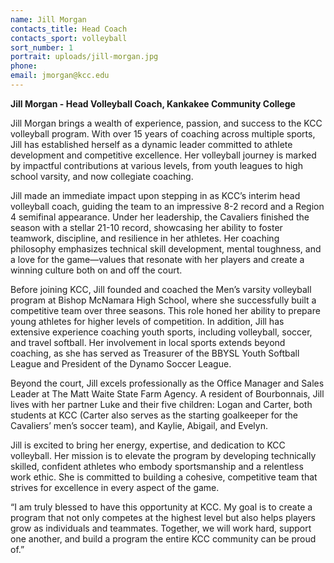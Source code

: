 ```yaml
---
name: Jill Morgan
contacts_title: Head Coach
contacts_sport: volleyball
sort_number: 1
portrait: uploads/jill-morgan.jpg
phone:
email: jmorgan@kcc.edu
---
```

**Jill Morgan - Head Volleyball Coach, Kankakee Community College**

Jill Morgan brings a wealth of experience, passion, and success to the KCC volleyball program. With over 15 years of coaching across multiple sports, Jill has established herself as a dynamic leader committed to athlete development and competitive excellence. Her volleyball journey is marked by impactful contributions at various levels, from youth leagues to high school varsity, and now collegiate coaching.

Jill made an immediate impact upon stepping in as KCC’s interim head volleyball coach, guiding the team to an impressive 8-2 record and a Region 4 semifinal appearance. Under her leadership, the Cavaliers finished the season with a stellar 21-10 record, showcasing her ability to foster teamwork, discipline, and resilience in her athletes. Her coaching philosophy emphasizes technical skill development, mental toughness, and a love for the game—values that resonate with her players and create a winning culture both on and off the court.

Before joining KCC, Jill founded and coached the Men’s varsity volleyball program at Bishop McNamara High School, where she successfully built a competitive team over three seasons. This role honed her ability to prepare young athletes for higher levels of competition. In addition, Jill has extensive experience coaching youth sports, including volleyball, soccer, and travel softball. Her involvement in local sports extends beyond coaching, as she has served as Treasurer of the BBYSL Youth Softball League and President of the Dynamo Soccer League.

Beyond the court, Jill excels professionally as the Office Manager and Sales Leader at The Matt Waite State Farm Agency. A resident of Bourbonnais, Jill lives with her partner Luke and their five children: Logan and Carter, both students at KCC (Carter also serves as the starting goalkeeper for the Cavaliers’ men’s soccer team), and Kaylie, Abigail, and Evelyn.

Jill is excited to bring her energy, expertise, and dedication to KCC volleyball. Her mission is to elevate the program by developing technically skilled, confident athletes who embody sportsmanship and a relentless work ethic. She is committed to building a cohesive, competitive team that strives for excellence in every aspect of the game.

“I am truly blessed to have this opportunity at KCC. My goal is to create a program that not only competes at the highest level but also helps players grow as individuals and teammates. Together, we will work hard, support one another, and build a program the entire KCC community can be proud of.”